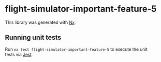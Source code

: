 # flight-simulator-important-feature-5

This library was generated with [Nx](https://nx.dev).

## Running unit tests

Run `nx test flight-simulator-important-feature-5` to execute the unit tests via [Jest](https://jestjs.io).

